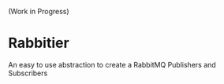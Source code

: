 (Work in Progress)
# Rabbitier
An easy to use abstraction to create a RabbitMQ Publishers and Subscribers

